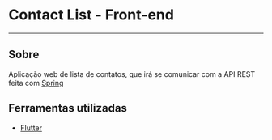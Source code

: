 <h1>
Contact List - Front-end
</h1>

---
## Sobre
Aplicação web de lista de contatos, que irá se comunicar com a API REST feita com [Spring](https://github.com/gabriel-vitor/contactlist_backend)

## Ferramentas utilizadas

- [Flutter](https://flutter.dev/)


